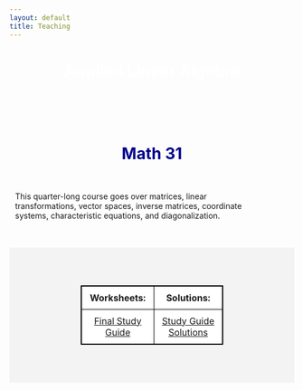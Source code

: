 ```yaml
---
layout: default
title: Teaching
---
```



<header class="hero hero_big">
	<div style="background-image:url(/pictures/banner31.jpg)" class="hero__bg">
	</div>
	<div class="overlay">
		<div class="IJContainer">
			<h1 style="color:white" class="hero__title">Applied Linear Algebra</h1>
		</div>
	</div>
</header>

<!-- <div class="bgImage-container" style="width:100%; height:1024px; overflow:hidden">
	<img src="/pictures/banner31.jpg" style="width:100%; height:100%;">
</div> -->

<!-- <style>
	h1{
		width:device-width;
		height:100%;
		background: linear-gradient(to right, red 20%, black 80%);
		font: 72px "Arial", cursive;
		}
</style> -->

<br>
<h1 align=center style="color:darkblue">Math 31</h1>
<br>
<p style="margin-left:10px; margin-right:50px;">This quarter-long course goes over matrices, linear transformations, vector spaces, inverse matrices, coordinate systems, characteristic equations, and diagonalization.</p>
<br>


<br>
<div style="background-color: #f3f3f3; ">
	<br/>
	<style>
		table, th, td { border: 1px solid black; border-collapse: collapse; background: #ffffff; margin-top: 50px; margin-bottom:50px; }
		th, td { padding: 10px; }
	</style>
	<div align=center>
		<table style="width: 50%; table-layout: fixed;">
			<tr>
				<th>Worksheets:</th>
				<th>Solutions:</th>
			</tr>
			<tr>
				<td align=center><a href="/teaching/31/Math31_Final_Study_Guide.pdf">Final Study Guide</a></td>
				<td align=center><a href="/teaching/31/Math31_Final_Review_Solutions.pdf">Study Guide Solutions</a></td>
			</tr>
		</table>
	</div>
	<br>
</div>